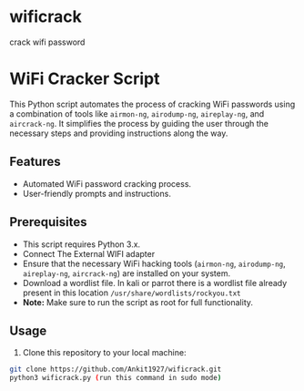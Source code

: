 # wificrack
crack wifi password

# WiFi Cracker Script

This Python script automates the process of cracking WiFi passwords using a combination of tools like `airmon-ng`, `airodump-ng`, `aireplay-ng`, and `aircrack-ng`. It simplifies the process by guiding the user through the necessary steps and providing instructions along the way.

## Features

- Automated WiFi password cracking process.
- User-friendly prompts and instructions.


## Prerequisites

- This script requires Python 3.x.
- Connect The External WIFI adapter
- Ensure that the necessary WiFi hacking tools (`airmon-ng`, `airodump-ng`, `aireplay-ng`, `aircrack-ng`) are installed on your system.
- Download a wordlist file. In kali or parrot there is a wordlist file already present in this location `/usr/share/wordlists/rockyou.txt` 
- **Note:** Make sure to run the script as root for full functionality.

## Usage

1. Clone this repository to your local machine:

```bash
git clone https://github.com/Ankit1927/wificrack.git
python3 wificrack.py (run this command in sudo mode)

